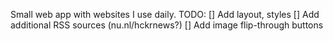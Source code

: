 Small web app with websites I use daily.
TODO:
[] Add layout, styles
[] Add additional RSS sources (nu.nl/hckrnews?)
[] Add image flip-through buttons
